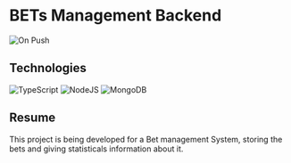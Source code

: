 # BETs Management Backend
![On Push](https://github.com/brunosana/bet-management-backend/actions/workflows/on-push.yml/badge.svg)

## Technologies

![TypeScript](https://img.shields.io/badge/typescript-%23007ACC.svg?style=for-the-badge&logo=typescript&logoColor=white)
![NodeJS](https://img.shields.io/badge/node.js-6DA55F?style=for-the-badge&logo=node.js&logoColor=white)
![MongoDB](https://img.shields.io/badge/MongoDB-%234ea94b.svg?style=for-the-badge&logo=mongodb&logoColor=white)

## Resume

This project is being developed for a Bet management System, storing the bets and giving statisticals information about it.
